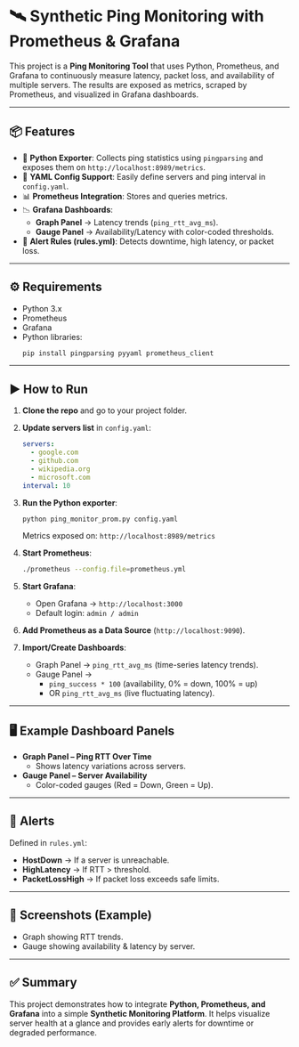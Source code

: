 # 🛰️ Synthetic Ping Monitoring with Prometheus & Grafana

This project is a **Ping Monitoring Tool** that uses Python, Prometheus, and Grafana to continuously measure latency, packet loss, and availability of multiple servers. The results are exposed as metrics, scraped by Prometheus, and visualized in Grafana dashboards.

---

## 📦 Features
- 🐍 **Python Exporter**: Collects ping statistics using `pingparsing` and exposes them on `http://localhost:8989/metrics`.  
- 📄 **YAML Config Support**: Easily define servers and ping interval in `config.yaml`.  
- 📊 **Prometheus Integration**: Stores and queries metrics.  
- 📉 **Grafana Dashboards**:  
  - **Graph Panel** → Latency trends (`ping_rtt_avg_ms`).  
  - **Gauge Panel** → Availability/Latency with color-coded thresholds.  
- 🚨 **Alert Rules (rules.yml)**: Detects downtime, high latency, or packet loss.  

---

## ⚙️ Requirements
- Python 3.x  
- Prometheus  
- Grafana  
- Python libraries:  
  ```bash
  pip install pingparsing pyyaml prometheus_client
  ```

---

## ▶️ How to Run

1. **Clone the repo** and go to your project folder.  
2. **Update servers list** in `config.yaml`:  
   ```yaml
   servers:
     - google.com
     - github.com
     - wikipedia.org
     - microsoft.com
   interval: 10
   ```  
3. **Run the Python exporter**:  
   ```bash
   python ping_monitor_prom.py config.yaml
   ```
   Metrics exposed on: `http://localhost:8989/metrics`  

4. **Start Prometheus**:  
   ```bash
   ./prometheus --config.file=prometheus.yml
   ```

5. **Start Grafana**:  
   - Open Grafana → `http://localhost:3000`  
   - Default login: `admin / admin`  

6. **Add Prometheus as a Data Source** (`http://localhost:9090`).  
7. **Import/Create Dashboards**:
   - Graph Panel → `ping_rtt_avg_ms` (time-series latency trends).  
   - Gauge Panel →  
     - `ping_success * 100` (availability, 0% = down, 100% = up)  
     - OR `ping_rtt_avg_ms` (live fluctuating latency).  

---

## 🖥️ Example Dashboard Panels

- **Graph Panel – Ping RTT Over Time**
  - Shows latency variations across servers.
- **Gauge Panel – Server Availability**
  - Color-coded gauges (Red = Down, Green = Up).  

---

## 🚨 Alerts
Defined in `rules.yml`:
- **HostDown** → If a server is unreachable.  
- **HighLatency** → If RTT > threshold.  
- **PacketLossHigh** → If packet loss exceeds safe limits.  

---

## 📸 Screenshots (Example)
- Graph showing RTT trends.  
- Gauge showing availability & latency by server.  

---

## ✅ Summary
This project demonstrates how to integrate **Python, Prometheus, and Grafana** into a simple **Synthetic Monitoring Platform**. It helps visualize server health at a glance and provides early alerts for downtime or degraded performance.
